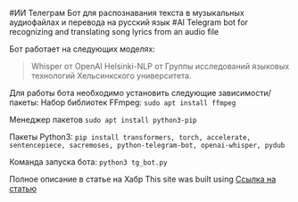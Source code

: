 #ИИ Телеграм Бот для распознавания текста в музыкальных аудиофайлах и перевода на русский язык
#AI Telegram bot for recognizing and translating song lyrics from an audio file

Бот работает на следующих моделях:

> Whisper от OpenAI
> Helsinki-NLP от Группы исследований языковых технологий Хельсинкского университета.

Для работы бота необходимо установить следующие зависимости/пакеты:
Набор библиотек FFmpeg:
`sudo apt install ffmpeg`

Менеджер пакетов
`sudo apt install python3-pip`

Пакеты Python3:
`pip install transformers, torch, accelerate, sentencepiece, sacremoses, python-telegram-bot, openai-whisper, pydub`

Команда запуска бота:
`python3 tg_bot.py`

Полное описание в статье на Хабр
This site was built using [Ссылка на статью ](https://habr.com/ru/articles/774806/)
